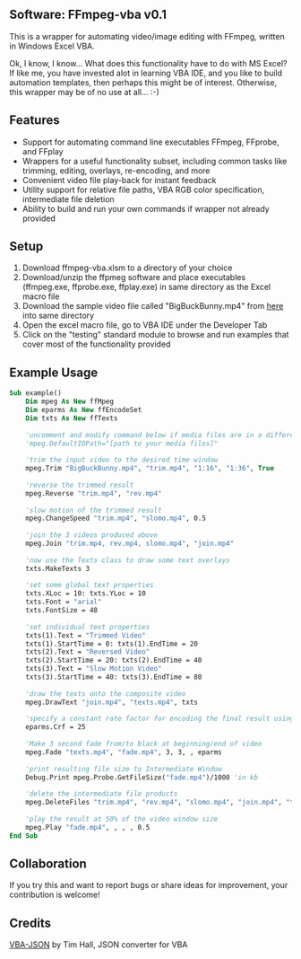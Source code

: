 ## Software: FFmpeg-vba v0.1

This is a wrapper for automating video/image editing with FFmpeg, written in Windows Excel VBA.

Ok, I know, I know... What does this functionality have to do with MS Excel? If like me, you have invested alot in learning VBA IDE, and you like to build automation templates, then perhaps this might be of interest. Otherwise, this wrapper may be of no use at all... :-)

## Features

- Support for automating command line executables FFmpeg, FFprobe, and FFplay 
- Wrappers for a useful functionality subset, including common tasks like trimming, editing, overlays, re-encoding, and more
- Convenient video file play-back for instant feedback
- Utility support for relative file paths, VBA RGB color specification, intermediate file deletion
- Ability to build and run your own commands if wrapper not already provided

## Setup

1) Download ffmpeg-vba.xlsm to a directory of your choice
2) Download/unzip the ffpmeg software and place executables (ffmpeg.exe, ffprobe.exe, ffplay.exe) in same directory as the Excel macro file
3) Download the sample video file called "BigBuckBunny.mp4" from [here](http://commondatastorage.googleapis.com/gtv-videos-bucket/sample/BigBuckBunny.mp4) into same directory
4) Open the excel macro file, go to VBA IDE under the Developer Tab
5) Click on the "testing" standard module to browse and run examples that cover most of the functionality provided

## Example Usage

```vb
Sub example()
    Dim mpeg As New ffMpeg
    Dim eparms As New ffEncodeSet
    Dim txts As New ffTexts
    
    'uncomment and modify command below if media files are in a different loc than this Excel file
    'mpeg.DefaultIOPath="[path to your media files]"
    
    'trim the input video to the desired time window
    mpeg.Trim "BigBuckBunny.mp4", "trim.mp4", "1:16", "1:36", True
    
    'reverse the trimmed result
    mpeg.Reverse "trim.mp4", "rev.mp4"
    
    'slow motion of the trimmed result
    mpeg.ChangeSpeed "trim.mp4", "slomo.mp4", 0.5
    
    'join the 3 videos produced above
    mpeg.Join "trim.mp4, rev.mp4, slomo.mp4", "join.mp4"
    
    'now use the Texts class to draw some text overlays
    txts.MakeTexts 3
    
    'set some global text properties
    txts.XLoc = 10: txts.YLoc = 10
    txts.Font = "arial"
    txts.FontSize = 48
    
    'set individual text properties
    txts(1).Text = "Trimmed Video"
    txts(1).StartTime = 0: txts(1).EndTime = 20
    txts(2).Text = "Reversed Video"
    txts(2).StartTime = 20: txts(2).EndTime = 40
    txts(3).Text = "Slow Motion Video"
    txts(3).StartTime = 40: txts(3).EndTime = 80
    
    'draw the texts onto the composite video
    mpeg.DrawText "join.mp4", "texts.mp4", txts
    
    'specify a constant rate factor for encoding the final result using EncodeSet class
    eparms.Crf = 25
    
    'Make 3 second fade from/to black at beginning/end of video
    mpeg.Fade "texts.mp4", "fade.mp4", 3, 3, , eparms
    
    'print resulting file size to Intermediate Window
    Debug.Print mpeg.Probe.GetFileSize("fade.mp4")/1000 'in kb
    
    'delete the intermediate file products
    mpeg.DeleteFiles "trim.mp4", "rev.mp4", "slomo.mp4", "join.mp4", "texts.mp4"
    
    'play the result at 50% of the video window size
    mpeg.Play "fade.mp4", , , , 0.5
End Sub
```

## Collaboration

If you try this and want to report bugs or share ideas for improvement, your contribution is welcome!

## Credits

[VBA-JSON](https://github.com/VBA-tools/VBA-JSON) by Tim Hall, JSON converter for VBA
